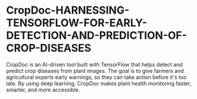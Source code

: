# CropDoc-HARNESSING-TENSORFLOW-FOR-EARLY-DETECTION-AND-PREDICTION-OF-CROP-DISEASES
CropDoc is an AI-driven tool built with TensorFlow that helps detect and predict crop diseases from plant images. The goal is to give farmers and agricultural experts early warnings, so they can take action before it's too late. By using deep learning, CropDoc makes plant health monitoring faster, smarter, and more accessible.
